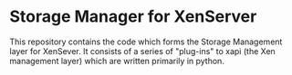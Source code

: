 Storage Manager for XenServer
=============================

This repository contains the code which forms the Storage Management layer for XenSever. It consists of a series of "plug-ins" to xapi (the Xen management layer) which are written primarily in python.


